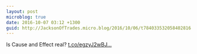 ```yaml
---
layout: post
microblog: true
date: 2016-10-07 03:12 +1300
guid: http://JacksonOfTrades.micro.blog/2016/10/06/t784033532058402816.html
---
```

Is Cause and Effect real? [t.co/egzyJ2wBJ...](https://t.co/egzyJ2wBJb)
